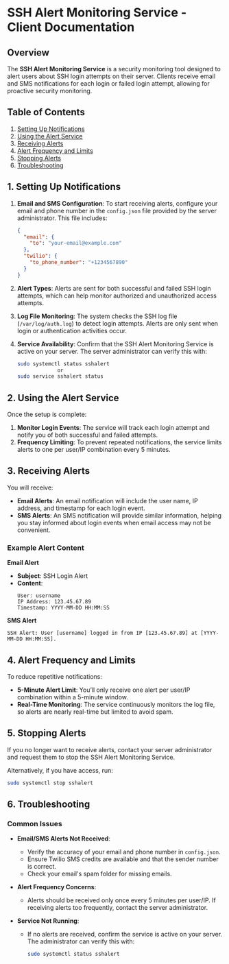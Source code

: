 
# SSH Alert Monitoring Service - Client Documentation

## Overview

The **SSH Alert Monitoring Service** is a security monitoring tool designed to alert users about SSH login attempts on their server. Clients receive email and SMS notifications for each login or failed login attempt, allowing for proactive security monitoring.

## Table of Contents
1. [Setting Up Notifications](#setting-up-notifications)
2. [Using the Alert Service](#using-the-alert-service)
3. [Receiving Alerts](#receiving-alerts)
4. [Alert Frequency and Limits](#alert-frequency-and-limits)
5. [Stopping Alerts](#stopping-alerts)
6. [Troubleshooting](#troubleshooting)

## 1. Setting Up Notifications

1. **Email and SMS Configuration**: To start receiving alerts, configure your email and phone number in the `config.json` file provided by the server administrator. This file includes:

   ```json
   {
     "email": {
       "to": "your-email@example.com"
     },
     "twilio": {
       "to_phone_number": "+1234567890"
     }
   }
   ```

2. **Alert Types**: Alerts are sent for both successful and failed SSH login attempts, which can help monitor authorized and unauthorized access attempts.

3. **Log File Monitoring**: The system checks the SSH log file (`/var/log/auth.log`) to detect login attempts. Alerts are only sent when login or authentication activities occur.

4. **Service Availability**: Confirm that the SSH Alert Monitoring Service is active on your server. The server administrator can verify this with:

   ```bash
   sudo systemctl status sshalert
                or
   sudo service sshalert status
   ```

## 2. Using the Alert Service

Once the setup is complete:
1. **Monitor Login Events**: The service will track each login attempt and notify you of both successful and failed attempts.
2. **Frequency Limiting**: To prevent repeated notifications, the service limits alerts to one per user/IP combination every 5 minutes.

## 3. Receiving Alerts

You will receive:
- **Email Alerts**: An email notification will include the user name, IP address, and timestamp for each login event.
- **SMS Alerts**: An SMS notification will provide similar information, helping you stay informed about login events when email access may not be convenient.

### Example Alert Content

**Email Alert**
- **Subject**: SSH Login Alert
- **Content**:
  ```
  User: username
  IP Address: 123.45.67.89
  Timestamp: YYYY-MM-DD HH:MM:SS
  ```

**SMS Alert**
  ```
  SSH Alert: User [username] logged in from IP [123.45.67.89] at [YYYY-MM-DD HH:MM:SS].
  ```

## 4. Alert Frequency and Limits

To reduce repetitive notifications:
- **5-Minute Alert Limit**: You’ll only receive one alert per user/IP combination within a 5-minute window.
- **Real-Time Monitoring**: The service continuously monitors the log file, so alerts are nearly real-time but limited to avoid spam.

## 5. Stopping Alerts

If you no longer want to receive alerts, contact your server administrator and request them to stop the SSH Alert Monitoring Service.

Alternatively, if you have access, run:
```bash
sudo systemctl stop sshalert
```

## 6. Troubleshooting

### Common Issues

- **Email/SMS Alerts Not Received**:
  - Verify the accuracy of your email and phone number in `config.json`.
  - Ensure Twilio SMS credits are available and that the sender number is correct.
  - Check your email's spam folder for missing emails.

- **Alert Frequency Concerns**:
  - Alerts should be received only once every 5 minutes per user/IP. If receiving alerts too frequently, contact the server administrator.

- **Service Not Running**:
  - If no alerts are received, confirm the service is active on your server. The administrator can verify this with:
    ```bash
    sudo systemctl status sshalert
    ```